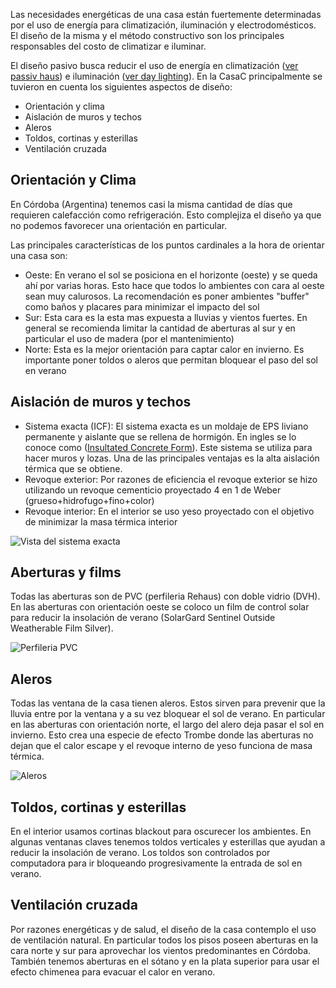 Las necesidades energéticas de una casa están fuertemente determinadas por el uso de energía para climatización, iluminación y electrodomésticos. El diseño de la misma y el método constructivo son los principales responsables del costo de climatizar e iluminar.

El diseño pasivo busca reducir el uso de energía en climatización ([ver passiv haus](http://en.wikipedia.org/wiki/Passive_solar_design)) e iluminación ([ver day lighting](http://en.wikipedia.org/wiki/Daylighting)). En la CasaC principalmente se tuvieron en cuenta los siguientes aspectos de diseño:

* Orientación y clima
* Aislación de muros y techos
* Aleros
* Toldos, cortinas y esterillas
* Ventilación cruzada

## Orientación y Clima
En Córdoba (Argentina) tenemos casi la misma cantidad de días que requieren calefacción como refrigeración. Esto complejiza el diseño ya que no podemos favorecer una orientación en particular.

Las principales características de los puntos cardinales a la hora de orientar una casa son:

* Oeste: En verano el sol se posiciona en el horizonte (oeste) y se queda ahí por varias horas. Esto hace que todos lo ambientes con cara al oeste sean muy calurosos. La recomendación es poner ambientes "buffer" como baños y placares para minimizar el impacto del sol
* Sur: Esta cara es la esta mas expuesta a lluvias y vientos fuertes. En general se recomienda limitar la cantidad de aberturas al sur y en particular el uso de madera (por el mantenimiento)
* Norte: Esta es la mejor orientación para captar calor en invierno. Es importante poner toldos o aleros que permitan bloquear el paso del sol en verano

## Aislación de muros y techos
* Sistema exacta (ICF): El sistema exacta es un moldaje de EPS liviano permanente y aislante que se rellena de hormigón. En ingles se lo conoce como ([Insultated Concrete Form](https://en.wikipedia.org/wiki/Insulating_concrete_form)). Este sistema se utiliza para hacer muros y lozas. Una de las principales ventajas es la alta aislación térmica que se obtiene. 
* Revoque exterior: Por razones de eficiencia el revoque exterior se hizo utilizando un revoque cementicio proyectado 4 en 1 de Weber (grueso+hidrofugo+fino+color)
* Revoque interior: En el interior se uso yeso proyectado con el objetivo de minimizar la masa térmica interior

![](https://lh3.googleusercontent.com/GGmakvK48u2cxL4TsHRzwZ14-rXBLYU663jqOXVs2bKbvJVPJ2DOX1gT8-DwRqEZPDamLxfJ2tVz3ToGhO9Q8jYeqYKQak1RMqiyAfvS3tegNe6ZhIfLot92guGiAOQLmIjT71YltUr8A8OntMk4GPbVEigQsttJ5HFrIxHGyypg821_U8j3QXcKdXk-4VdFnpF8TqE4Nxg4Xe175RR5fpidWGT6LpIxwyiX97q-UorkminbDqmtnUHVht42bUSuRSyVBwAkAipr1BBW8r5BlajgqtoHXEMBPQ21hFpOvyr0KW-nz77SlhYw0vKVyA_qX0gAqDYgtM6qGg1DZqyfIv6jNVve7eRizybp3NH1IIzYLuZQO7m-cmpQ1rhiHd_LvKRGpcQ_UopxgAgMN_qZ7QnfuC8U6rPQvhzpf38QERKOqbn0uL32vWRtJV36fUAcdcU-pJaZQiSjpMZEq-nYm9tUnUwl5nmYkZuTlm6WVpZktFkjDLFXVE_07JgdV1cpcyibZFXOWjyG0RFz6wZ13xFHyVutiT6dD_P-pjXmAbH2TwVUVE3HuIR_D5VqP3s-D5ZCHqKRaAyhjjLHlWmnOFiSrQev4rIASDo92Guz7CFs2CuDVg=w2048-h1536-no "Vista del sistema exacta")
<!-- <img src="https://lh3.googleusercontent.com/GGmakvK48u2cxL4TsHRzwZ14-rXBLYU663jqOXVs2bKbvJVPJ2DOX1gT8-DwRqEZPDamLxfJ2tVz3ToGhO9Q8jYeqYKQak1RMqiyAfvS3tegNe6ZhIfLot92guGiAOQLmIjT71YltUr8A8OntMk4GPbVEigQsttJ5HFrIxHGyypg821_U8j3QXcKdXk-4VdFnpF8TqE4Nxg4Xe175RR5fpidWGT6LpIxwyiX97q-UorkminbDqmtnUHVht42bUSuRSyVBwAkAipr1BBW8r5BlajgqtoHXEMBPQ21hFpOvyr0KW-nz77SlhYw0vKVyA_qX0gAqDYgtM6qGg1DZqyfIv6jNVve7eRizybp3NH1IIzYLuZQO7m-cmpQ1rhiHd_LvKRGpcQ_UopxgAgMN_qZ7QnfuC8U6rPQvhzpf38QERKOqbn0uL32vWRtJV36fUAcdcU-pJaZQiSjpMZEq-nYm9tUnUwl5nmYkZuTlm6WVpZktFkjDLFXVE_07JgdV1cpcyibZFXOWjyG0RFz6wZ13xFHyVutiT6dD_P-pjXmAbH2TwVUVE3HuIR_D5VqP3s-D5ZCHqKRaAyhjjLHlWmnOFiSrQev4rIASDo92Guz7CFs2CuDVg=w2048-h1536-no" alt="Vista del sistema exacta" style="width: 300px;"/> -->

## Aberturas y films
Todas las aberturas son de PVC (perfileria Rehaus) con doble vidrio (DVH). En las aberturas con orientación oeste se coloco un film de control solar para reducir la insolación de verano (SolarGard Sentinel Outside Weatherable Film Silver).
<!-- <img src="https://lh3.googleusercontent.com/6DuCjeThkZ8-ejc9ajozU_i7Mgm_AHSlU3IFuVKtLeIZuNhm_F9B-ZK_d-c1wh0biIwMDLvUU5wOqA=w2048-h1536-no" alt="Perfileria PVC" style="width: 300px;"/> -->
![](https://lh3.googleusercontent.com/6DuCjeThkZ8-ejc9ajozU_i7Mgm_AHSlU3IFuVKtLeIZuNhm_F9B-ZK_d-c1wh0biIwMDLvUU5wOqA=w2048-h1536-no "Perfileria PVC")

## Aleros
Todas las ventana de la casa tienen aleros. Estos sirven para prevenir que la lluvia entre por la ventana y a su vez bloquear el sol de verano. En particular en las aberturas con orientación norte, el largo del alero deja pasar el sol en invierno. Esto crea una especie de efecto Trombe donde las aberturas no dejan que el calor escape y el revoque interno de yeso funciona de masa térmica.
<!-- <img src="https://lh3.googleusercontent.com/FChzlnQdkR0Hp8FFSGANyCXanFuixmC3YufVqBqaTzYiQ4TPqv45j_8ibNLdGgMm92WgiJ_pfJiseA=w2048-h1536-no" alt="Aleros" style="width: 300px;"/> -->
![](https://lh3.googleusercontent.com/FChzlnQdkR0Hp8FFSGANyCXanFuixmC3YufVqBqaTzYiQ4TPqv45j_8ibNLdGgMm92WgiJ_pfJiseA=w2048-h1536-no "Aleros")

## Toldos, cortinas y esterillas
En el interior usamos cortinas blackout para oscurecer los ambientes. En algunas ventanas claves tenemos toldos verticales y esterillas que ayudan a reducir la insolación de verano. Los toldos son controlados por computadora para ir bloqueando progresivamente la entrada de sol en verano.

## Ventilación cruzada
Por razones energéticas y de salud, el diseño de la casa contemplo el uso de ventilación natural. En particular todos los pisos poseen aberturas en la cara norte y sur para aprovechar los vientos predominantes en Córdoba. También tenemos aberturas en el sótano y en la plata superior para usar el efecto chimenea para evacuar el calor en verano.

